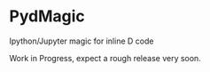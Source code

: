 # PydMagic
Ipython/Jupyter magic for inline D code

Work in Progress, expect a rough release very soon.
